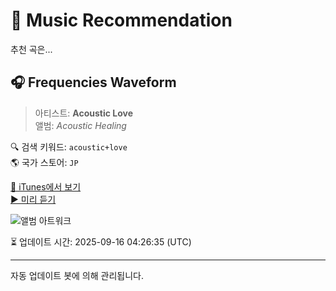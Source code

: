 
# 🎵 Music Recommendation

추천 곡은...

## 🎧 Frequencies Waveform  
> 아티스트: **Acoustic Love**  
> 앨범: _Acoustic Healing_  

🔍 검색 키워드: `acoustic+love`  
🌎 국가 스토어: `JP`

[🔗 iTunes에서 보기](https://music.apple.com/jp/album/frequencies-waveform/1736075602?i=1736077909&uo=4)  
[▶️ 미리 듣기](https://audio-ssl.itunes.apple.com/itunes-assets/AudioPreview122/v4/87/d9/61/87d961b4-e244-8b14-84c8-8afe2c6ae387/mzaf_14672811811290240837.plus.aac.p.m4a)

![앨범 아트워크](https://is1-ssl.mzstatic.com/image/thumb/Music221/v4/7e/e3/bb/7ee3bb77-c9a7-e66b-9186-6316bf2a37df/cover.jpg/100x100bb.jpg)

⏳ 업데이트 시간: 2025-09-16 04:26:35 (UTC)

---
자동 업데이트 봇에 의해 관리됩니다.
